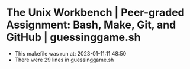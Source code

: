 # The Unix Workbench | Peer-graded Assignment: Bash, Make, Git, and GitHub | guessinggame.sh
* This makefile was run at: 2023-01-11:11:48:50
* There were      29 lines in guessinggame.sh
